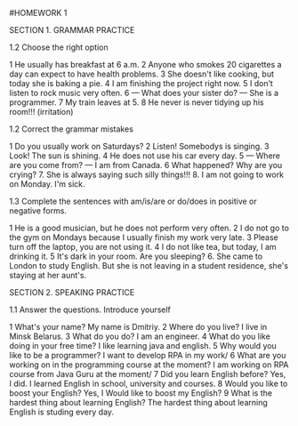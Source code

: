 #HOMEWORK 1

SECTION 1. GRAMMAR PRACTICE

1.2  Choose the right option

1 He usually has breakfast at 6 a.m.
2 Anyone who smokes 20 cigarettes a day can expect to have health problems.
3 She doesn't like cooking, but today she is baking a pie.
4 I am finishing the project right now.
5 I don’t listen to rock music very often.
6 — What does your sister do?
— She is a programmer.
7 My train leaves at 5.
8 He never is never tidying up his room!!! (irritation)


1.2 Correct the grammar mistakes 

1 Do you usually work on Saturdays?
2 Listen! Somebodys is singing.
3 Look! The sun is shining.
4 He does not use his car every day.
5 — Where are you come from?
— I am from Canada.
6 What happened? Why are you crying?
7. She is always saying such silly things!!! 
8. I am not going to work on Monday. I'm sick. 

1.3 Complete the sentences with am/is/are or do/does in positive or negative forms.

1 He is a good musician, but he does not perform very often.
2 I do not go to the gym on Mondays because I usually finish my work very late.
3 Please turn off the laptop, you are not using it.
4 I do not like tea, but today, I am drinking it.
5 It's dark in your room. Are you sleeping?
6. She came to London to study English. But she is not leaving in a student residence, she's staying at her aunt's. 

SECTION 2. SPEAKING PRACTICE

1.1  Answer the questions. Introduce yourself

1 What's your name? 
  My name is Dmitriy.
2 Where do you live?
  I live in Minsk Belarus.
3 What do you do?
  I am an engineer.
4 What do you like doing in your free time?
  I like learning java and english.
5 Why would you like to be a programmer?
  I want to develop RPA in my work/
6 What are you working on in the programming course at the moment?
  I am working on RPA course from Java Guru at the moment/ 
7 Did you learn English before?
  Yes, I did. I learned English in school, university and courses.
8 Would you like to boost your English?
  Yes, I Would like to boost my English?
9 What is the hardest thing about learning English?
  The hardest thing about learning English is studing every day.
